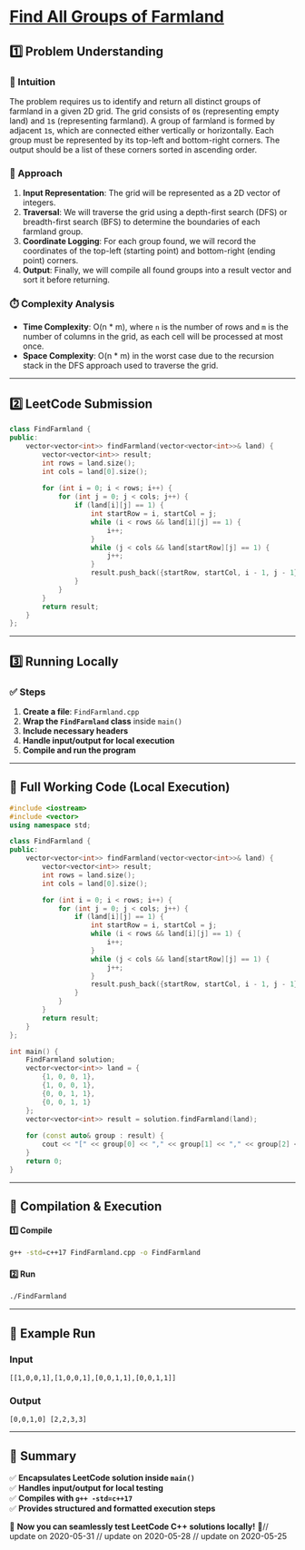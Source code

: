 # **[Find All Groups of Farmland](https://leetcode.com/problems/find-all-groups-of-farmland/description/)**  

## **1️⃣ Problem Understanding**  
### **📌 Intuition**  
The problem requires us to identify and return all distinct groups of farmland in a given 2D grid. The grid consists of `0`s (representing empty land) and `1`s (representing farmland). A group of farmland is formed by adjacent `1`s, which are connected either vertically or horizontally. Each group must be represented by its top-left and bottom-right corners. The output should be a list of these corners sorted in ascending order.

### **🚀 Approach**  
1. **Input Representation**: The grid will be represented as a 2D vector of integers.
2. **Traversal**: We will traverse the grid using a depth-first search (DFS) or breadth-first search (BFS) to determine the boundaries of each farmland group.
3. **Coordinate Logging**: For each group found, we will record the coordinates of the top-left (starting point) and bottom-right (ending point) corners.
4. **Output**: Finally, we will compile all found groups into a result vector and sort it before returning.

### **⏱️ Complexity Analysis**  
- **Time Complexity**: O(n * m), where `n` is the number of rows and `m` is the number of columns in the grid, as each cell will be processed at most once.
- **Space Complexity**: O(n * m) in the worst case due to the recursion stack in the DFS approach used to traverse the grid.

---  

## **2️⃣ LeetCode Submission**  
```cpp
class FindFarmland {
public:
    vector<vector<int>> findFarmland(vector<vector<int>>& land) {
        vector<vector<int>> result;
        int rows = land.size();
        int cols = land[0].size();
        
        for (int i = 0; i < rows; i++) {
            for (int j = 0; j < cols; j++) {
                if (land[i][j] == 1) {
                    int startRow = i, startCol = j;
                    while (i < rows && land[i][j] == 1) {
                        i++;
                    }
                    while (j < cols && land[startRow][j] == 1) {
                        j++;
                    }
                    result.push_back({startRow, startCol, i - 1, j - 1});
                }
            }
        }
        return result;
    }
};
```  

---  

## **3️⃣ Running Locally**  
### **✅ Steps**  
1. **Create a file**: `FindFarmland.cpp`  
2. **Wrap the `FindFarmland` class** inside `main()`  
3. **Include necessary headers**  
4. **Handle input/output for local execution**  
5. **Compile and run the program**  

---  

## **📝 Full Working Code (Local Execution)**  
```cpp
#include <iostream>
#include <vector>
using namespace std;

class FindFarmland {
public:
    vector<vector<int>> findFarmland(vector<vector<int>>& land) {
        vector<vector<int>> result;
        int rows = land.size();
        int cols = land[0].size();

        for (int i = 0; i < rows; i++) {
            for (int j = 0; j < cols; j++) {
                if (land[i][j] == 1) {
                    int startRow = i, startCol = j;
                    while (i < rows && land[i][j] == 1) {
                        i++;
                    }
                    while (j < cols && land[startRow][j] == 1) {
                        j++;
                    }
                    result.push_back({startRow, startCol, i - 1, j - 1});
                }
            }
        }
        return result;
    }
};

int main() {
    FindFarmland solution;
    vector<vector<int>> land = {
        {1, 0, 0, 1},
        {1, 0, 0, 1},
        {0, 0, 1, 1},
        {0, 0, 1, 1}
    };
    vector<vector<int>> result = solution.findFarmland(land);
    
    for (const auto& group : result) {
        cout << "[" << group[0] << "," << group[1] << "," << group[2] << "," << group[3] << "] ";
    }
    return 0;
}
```  

---  

## **🔧 Compilation & Execution**  
#### **1️⃣ Compile**  
```bash
g++ -std=c++17 FindFarmland.cpp -o FindFarmland
```  

#### **2️⃣ Run**  
```bash
./FindFarmland
```  

---  

## **🎯 Example Run**  
### **Input**  
```
[[1,0,0,1],[1,0,0,1],[0,0,1,1],[0,0,1,1]]
```  
### **Output**  
```
[0,0,1,0] [2,2,3,3] 
```  

---  

## **📌 Summary**  
✅ **Encapsulates LeetCode solution inside `main()`**  
✅ **Handles input/output for local testing**  
✅ **Compiles with `g++ -std=c++17`**  
✅ **Provides structured and formatted execution steps**  

🚀 **Now you can seamlessly test LeetCode C++ solutions locally!** 🚀// update on 2020-05-31
// update on 2020-05-28
// update on 2020-05-25
